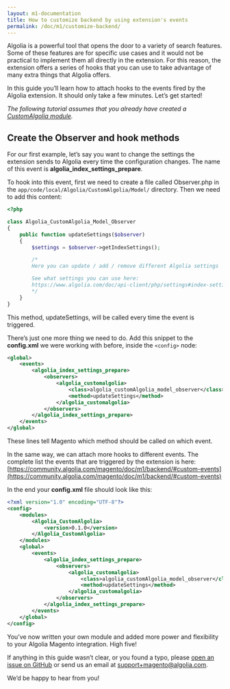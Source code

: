 ```yaml
---
layout: m1-documentation
title: How to customize backend by using extension's events
permalink: /doc/m1/customize-backend/
---
```


Algolia is a powerful tool that opens the door to a variety of search features. Some of these features are for specific use cases and it would not be practical to implement them all directly in the extension. For this reason, the extension offers a series of hooks that you can use to take advantage of many extra things that Algolia offers.

In this guide you’ll learn how to attach hooks to the events fired by the Algolia extension. It should only take a few minutes. Let’s get started!

<div class="alert alert-warning">
    <i>
    The following tutorial assumes that you already have created a
    <a href="{{ site.baseurl }}/doc/m1/customize-extension/">CustomAlgolia module</a>.
    </i>
</div>

## Create the Observer and hook methods

For our first example, let’s say you want to change the settings the extension sends to Algolia every time the configuration changes. The name of this event is **algolia_index_settings_prepare**.

To hook into this event, first we need to create a file called Observer.php in the `app/code/local/Algolia/CustomAlgolia/Model/` directory. Then we need to add this content:

```php
<?php

class Algolia_CustomAlgolia_Model_Observer
{
    public function updateSettings($observer)
    {
        $settings = $observer->getIndexSettings();

        /*
        Here you can update / add / remove different Algolia settings

        See what settings you can use here:
        https://www.algolia.com/doc/api-client/php/settings#index-settings-parameters
        */
    }
}
```

This method, updateSettings, will be called every time the event is triggered.

There’s just one more thing we need to do. Add this snippet to the **config.xml** we were working with before, inside the `<config>` node:

```xml
<global>
    <events>
        <algolia_index_settings_prepare>
            <observers>
                <algolia_customalgolia>
                    <class>algolia_customAlgolia_model_observer</class>
                    <method>updateSettings</method>
                </algolia_customalgolia>
            </observers>
        </algolia_index_settings_prepare>
    </events>
</global>
```

These lines tell Magento which method should be called on which event.

In the same way, we can attach more hooks to different events. The complete list the events that are triggered by the extension is here: [https://community.algolia.com/magento/doc/m1/backend/#custom-events](https://community.algolia.com/magento/doc/m1/backend/#custom-events)

In the end your **config.xml** file should look like this:

```xml
<?xml version="1.0" encoding="UTF-8"?>
<config>
    <modules>
        <Algolia_CustomAlgolia>
            <version>0.1.0</version>
        </Algolia_CustomAlgolia>
    </modules>
    <global>
        <events>
            <algolia_index_settings_prepare>
                <observers>
                    <algolia_customalgolia>
                        <class>algolia_customAlgolia_model_observer</class>
                        <method>updateSettings</method>
                    </algolia_customalgolia>
                </observers>
            </algolia_index_settings_prepare>
        </events>
    </global>
</config>
```

You’ve now written your own module and added more power and flexibility to your Algolia Magento integration. High five!

If anything in this guide wasn’t clear, or you found a typo, please [open an issue on GitHub](https://github.com/algolia/magento/issues/new) or send us an email at [support+magento@algolia.com](mailto:support+magento@algolia.com).

We’d be happy to hear from you!
